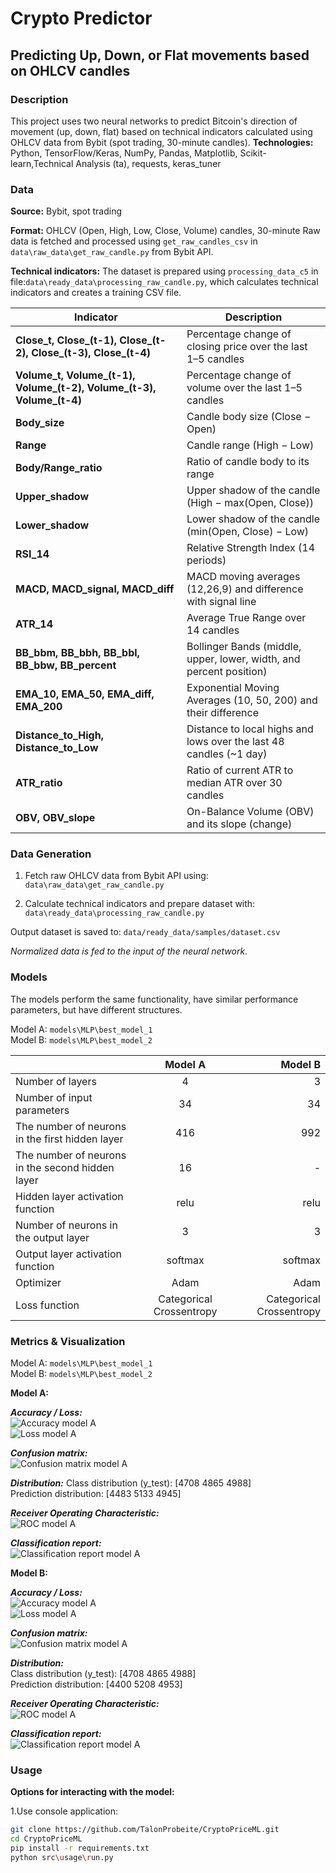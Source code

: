 # Crypto Predictor
## Predicting Up, Down, or Flat movements based on  OHLCV candles 

###  Description
This project uses two neural networks to predict Bitcoin's direction of movement (up, down, flat) based on technical indicators calculated using OHLCV data from Bybit (spot trading, 30-minute candles).
**Technologies:**
Python, TensorFlow/Keras, NumPy, Pandas, Matplotlib, Scikit-learn,Technical Analysis (ta), requests, keras_tuner

### Data
**Source:** Bybit, spot trading

**Format:** OHLCV (Open, High, Low, Close, Volume) candles, 30-minute
Raw data is fetched and processed using `get_raw_candles_csv` in `data\raw_data\get_raw_candle.py` from Bybit API.

**Technical indicators:** 
The dataset is prepared using `processing_data_c5` in file:`data\ready_data\processing_raw_candle.py`, which calculates technical indicators and creates a training CSV file.

| Indicator                                                            | Description                                                         |
| -------------------------------------------------------------------- | ------------------------------------------------------------------- |
| **Close_t, Close_(t-1), Close_(t-2), Close_(t-3), Close_(t-4)**      | Percentage change of closing price over the last 1–5 candles        |
| **Volume_t, Volume_(t-1), Volume_(t-2), Volume_(t-3), Volume_(t-4)** | Percentage change of volume over the last 1–5 candles               |
| **Body_size**                                                        | Candle body size (Close − Open)                                     |
| **Range**                                                            | Candle range (High − Low)                                           |
| **Body/Range_ratio**                                                 | Ratio of candle body to its range                                   |
| **Upper_shadow**                                                     | Upper shadow of the candle (High − max(Open, Close))                |
| **Lower_shadow**                                                     | Lower shadow of the candle (min(Open, Close) − Low)                 |
| **RSI_14**                                                           | Relative Strength Index (14 periods)                                |
| **MACD, MACD_signal, MACD_diff**                                     | MACD moving averages (12,26,9) and difference with signal line      |
| **ATR_14**                                                           | Average True Range over 14 candles                                  |
| **BB_bbm, BB_bbh, BB_bbl, BB_bbw, BB_percent**                       | Bollinger Bands (middle, upper, lower, width, and percent position) |
| **EMA_10, EMA_50, EMA_diff, EMA_200**                                | Exponential Moving Averages (10, 50, 200) and their difference      |
| **Distance_to_High, Distance_to_Low**                                | Distance to local highs and lows over the last 48 candles (~1 day)  |
| **ATR_ratio**                                                        | Ratio of current ATR to median ATR over 30 candles                  |
| **OBV, OBV_slope**                                                   | On-Balance Volume (OBV) and its slope (change)                      |

### Data Generation

1. Fetch raw OHLCV data from Bybit API using:
   `data\raw_data\get_raw_candle.py`

2. Calculate technical indicators and prepare dataset with:
   `data\ready_data\processing_raw_candle.py`

Output dataset is saved to:
`data/ready_data/samples/dataset.csv`

_Normalized data is fed to the input of the neural network._

### Models
The models perform the same functionality, have similar performance parameters, but have different structures.

Model A: `models\MLP\best_model_1`<br>
Model B: `models\MLP\best_model_2`<br>

|   | Model A  | Model B |
|:------------- |:---------------:| -------------:|
| Number of layers | 4        |  3        |
| Number of input parameters | 34        | 34   |
| The number of neurons in the first hidden layer | 416 | 992 |
| The number of neurons in the second hidden layer | 16 | - |
| Hidden layer activation function | relu | relu |
| Number of neurons in the output layer | 3 | 3 |
| Output layer activation function | softmax | softmax |
| Optimizer     | Adam                     | Adam                     |
| Loss function | Categorical Crossentropy | Categorical Crossentropy |

### Metrics & Visualization
Model A: `models\MLP\best_model_1`<br>
Model B: `models\MLP\best_model_2`<br>

**Model A:**

**_Accuracy / Loss:_** <br>
![Accuracy model A](src/test/results/accuracy_model_1.jpg)
<br>
![Loss model A](src/test/results/loss_model_1.jpg)

**_Confusion matrix:_** <br>
![Confusion matrix model A](src/test/results/conf_matrix_model_1.jpg)

**_Distribution:_** 
Class distribution (y_test): [4708 4865 4988] <br>
Prediction distribution: [4483 5133 4945] <br>

**_Receiver Operating Characteristic:_** <br>
![ROC model A](src/test/results/ROC_model_1.jpg)

**_Classification report:_** <br>
![Classification report model A](src/test/results/class_rep_model_1.jpg)

**Model B:**

**_Accuracy / Loss:_** <br>
![Accuracy model A](src/test/results/accuracy_model_2.jpg)
<br>
![Loss model A](src/test/results/loss_model_2.jpg)

**_Confusion matrix:_** <br>
![Confusion matrix model A](src/test/results/conf_matrix_model_2.jpg)

**_Distribution:_** <br>
Class distribution (y_test): [4708 4865 4988] <br>
Prediction distribution: [4400 5208 4953] <br>

**_Receiver Operating Characteristic:_** <br>
![ROC model A](src/test/results/ROC_model_2.jpg)

**_Classification report:_** <br>
![Classification report model A](src/test/results/class_rep_model_2.jpg)

### Usage

**Options for interacting with the model:**

1.Use console application:
```bash
git clone https://github.com/TalonProbeite/CryptoPriceML.git
cd CryptoPriceML
pip install -r requirements.txt
python src\usage\run.py
```
